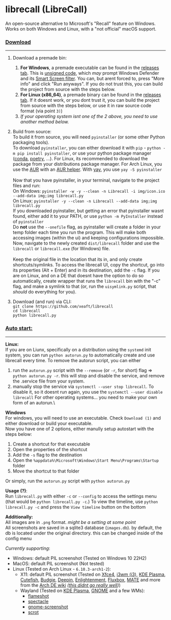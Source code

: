 # librecall (LibreCall)

An open-source alternative to Microsoft's "Recall" feature on Windows. Works on both Windows and Linux, with a "not official" macOS support.

### <ins>Download</ins>

<hr>

1) Download a premade bin:
    1) **For Windows**, a premade executable can be found in the [releases tab](https://github.com/xeaft/librecall/releases). This is [unsigned code](https://en.wikipedia.org/wiki/Code_signing), which *may* prompt Windows Defender and its [Smart Screen filter](https://answers.microsoft.com/en-us/windows/forum/all/i-get-the-windows-protected-your-pc-message-is-my/c4d4f9c5-43b3-42ca-a199-dd253222915b). You can, but arent forced to, press "More info" and click "Run anyways". If you do not trust this, you can build the project from source with the steps below.
    2) **For Linux (x86_64)**, a premade binary can be found in the [releases tab](https://github.com/xeaft/librecall/releases). If it doesnt work, or you dont trust it, you can build the project from source with the steps below, or use it in raw source code format (via point `3)`)
    3) *If your operating system isnt one of the 2 above, you need to use another method below.*
2) Build from source:\
    To build it from source, you will need `pyinstaller` (or some other Python packaging tools).\
    To download `pyinstaller`, you can either download it with `pip` - `python -m pip install pyinstaller`, or use your python package manager ([conda](https://docs.conda.io/en/latest/), [poetry](https://python-poetry.org/), ...). For Linux, its recommended to download the package from your distributions package manager. For Arch Linux, you use the [AUR](https://wiki.archlinux.org/title/Arch_User_Repository) with an [AUR helper](https://wiki.archlinux.org/title/AUR_helpers). With [yay](https://aur.archlinux.org/packages/yay), you use `yay -S pyinstaller`\
    \
    Now that you have pyinstaller, in your terminal, navigate to the project files and run:\
    On Windows: `pyinstaller -w -y --clean -n Librecall -i img/icon.ico --add-data img;img librecall.py`\
    On Linux: `pyinstaller -y --clean -n Librecall --add-data img;img librecall.py`\
    If you downloaded pyinstaller, but getting an error that pyinstaller wasnt found, either add it to your PATH, or use `python -m PyInstaller` instead of `pyinstaller`\
    Do **not** use the `--onefile` flag, as pyinstaller will create a folder in your temp folder each time you run the program. This will make both accessing images (within the ui) and keeping configurations impossible.\
    Now, navigate to the newly created `dist/librecall` folder and use the `librecall` or `librecall.exe` (for Windows) file.\
    \
    Keep the original file in the location that its in, and only create shortcuts/symlinks.
    To access the librecall UI, copy the shortcut, go into its properties (Alt + Enter) and in its destination, add the `-c` flag.
    If you are on Linux, and on a DE that doesnt have the option to do so automatically, create wrapper that runs the `librecall` bin with the "-c" flag, and make a symlink to that (or, run the `uisymlink.py` script, that *should* do everything for you).


3) Download (and run) via CLI:\
`git clone https://github.com/xeaft/librecall`\
`cd librecall`\
`python librecall.py`


### <ins>Auto start:</ins>
<hr>

**Linux:**\
If you are on Liunx, specifically on a distribution using the `systemd` init system, you can run `python autorun.py` to automatically create and use librecall every time.
To remove the autorun script, you can either
1) run the `autorun.py` script with the `--remove` (or `-r`, for short) flag => `python autorun.py -r`. this will stop and disable the service, and remove the .service file from your system.
2) manually stop the service via `systemctl --user stop librecall`. To disable it, so it doesnt run again, you use the `systemctl --user disable librecall`
For other operating systems... you need to make your own form of an autorun.\

**Windows**\
For windows, you will need to use an executable. Check `Download (1)` and either download or build your executable.\
Now you have one of 2 options, either manully setup autostart with the steps below:
1) Create a shortcut for that executable
2) Open the properties of the shortcut
3) Add the `-s` flag to the destination
4) Open the `%appdata%\Microsoft\Windows\Start Menu\Programs\Startup` folder
5) Move the shortcut to that folder

Or simply, run the `autorun.py` script with `python autorun.py`

**Usage (?)**:\
Run `librecall.py` with either `-c` or `--config` to access the settings menu\
(that would be `python librecall.py -c`.)
To view the timeline, use `python librecall.py -c` and press the `View timeline` button on the bottom

**Additionally:**\
All images are in `.png` format. _might be a setting at some point_\
All screenshots are saved in a sqlite3 database (`images.db`). by default, the db is located under the original directory. this can be changed inside of the config menu

*Currently supporting*:
 - Windows: default PIL screenshot (Tested on Windows 10 22H2)
 - MacOS: default PIL screenshot (Not tested)
 - Linux (Tested on Arch Linux - `6.10.3-arch1-2`):
    - X11: default PIL screenshot (Tested on [Xfce4](https://www.xfce.org/), [i3wm (i3)](https://i3wm.org/), [KDE Plasma](https://kde.org/plasma-desktop/), [Cutefish](https://cutefish-ubuntu.github.io/), [Budgie](https://buddiesofbudgie.org/), [Deepin](https://www.deepin.org/), [Enlightenment](https://www.enlightenment.org/), [Fluxbox](https://github.com/fluxbox/fluxbox), [MATE](https://mate-desktop.org/) and more from the [Arch DE wiki](https://wiki.archlinux.org/title/Desktop_environment) *([this didnt go really well](/img/des.png))*)
    - Wayland (Tested on [KDE Plasma](https://kde.org/plasma-desktop/), [GNOME](https://www.gnome.org/) and a few WMs):
        - [flameshot](https://flameshot.org/)
        - [spectacle](https://github.com/KDE/spectacle)
        - [gnome-screenshot](https://gitlab.gnome.org/GNOME/gnome-screenshot)
        - [scrot](https://github.com/resurrecting-open-source-projects/scrot)